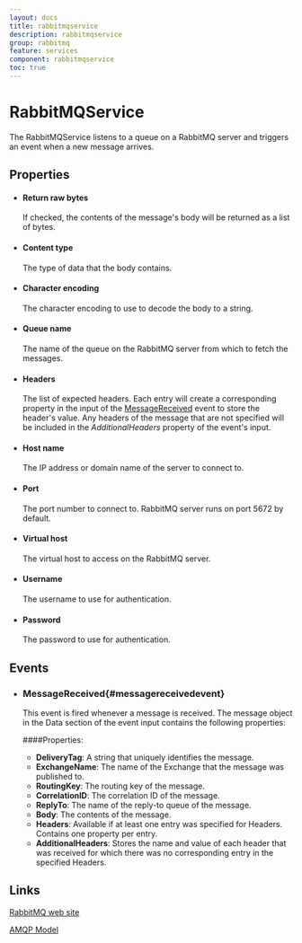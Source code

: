 ```yaml
---
layout: docs
title: rabbitmqservice
description: rabbitmqservice
group: rabbitmq
feature: services
component: rabbitmqservice
toc: true
---
```

RabbitMQService
===============

The RabbitMQService listens to a queue on a RabbitMQ server and triggers an event when a new
message arrives.

Properties
----------

-  #### Return raw bytes

    If checked, the contents of the message's body will be returned as a
    list of bytes.

-  #### Content type

    The type of data that the body contains.

-  #### Character encoding

    The character encoding to use to decode the body to a string.

-  #### Queue name

    The name of the queue on the RabbitMQ server from which to fetch the
    messages.

-  #### Headers

    The list of expected headers. Each entry will create a corresponding
    property in the input of the
    [MessageReceived](#messagereceivedevent) event to store the header's
    value. Any headers of the message that are not specified will be
    included in the *AdditionalHeaders* property of the event's input.

-  #### Host name

    The IP address or domain name of the server to connect to.

-  #### Port

    The port number to connect to. RabbitMQ server runs on port 5672 by
    default.

-  #### Virtual host

    The virtual host to access on the RabbitMQ server.

-  #### Username

    The username to use for authentication.

- #### Password

    The password to use for authentication.

Events
------

-  ### MessageReceived{#messagereceivedevent}

    This event is fired whenever a message is received. The message
    object in the Data section of the event input contains the
    following properties:  

	####Properties:

    - **DeliveryTag**: A string that uniquely identifies the message.
    - **ExchangeName**: The name of the Exchange that the message was published to.
    - **RoutingKey**: The routing key of the message.
    - **CorrelationID**: The correlation ID of the message.
    - **ReplyTo**: The name of the reply-to queue of the message.
    - **Body**: The contents of the message.
    - **Headers**: Available if at least one entry was specified for Headers.  Contains one property per entry.
    - **AdditionalHeaders**: Stores the name and value of each header that was received for which there was no corresponding entry in the specified Headers.


Links
-----

[RabbitMQ web site](http://www.rabbitmq.com)

[AMQP Model](https://www.rabbitmq.com/tutorials/amqp-concepts.html)
